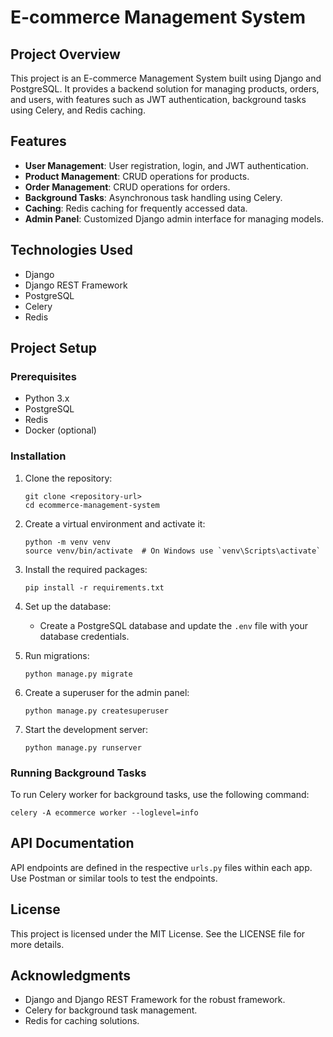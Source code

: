 # E-commerce Management System

## Project Overview
This project is an E-commerce Management System built using Django and PostgreSQL. It provides a backend solution for managing products, orders, and users, with features such as JWT authentication, background tasks using Celery, and Redis caching.

## Features
- **User Management**: User registration, login, and JWT authentication.
- **Product Management**: CRUD operations for products.
- **Order Management**: CRUD operations for orders.
- **Background Tasks**: Asynchronous task handling using Celery.
- **Caching**: Redis caching for frequently accessed data.
- **Admin Panel**: Customized Django admin interface for managing models.

## Technologies Used
- Django
- Django REST Framework
- PostgreSQL
- Celery
- Redis

## Project Setup

### Prerequisites
- Python 3.x
- PostgreSQL
- Redis
- Docker (optional)

### Installation
1. Clone the repository:
   ```
   git clone <repository-url>
   cd ecommerce-management-system
   ```

2. Create a virtual environment and activate it:
   ```
   python -m venv venv
   source venv/bin/activate  # On Windows use `venv\Scripts\activate`
   ```

3. Install the required packages:
   ```
   pip install -r requirements.txt
   ```

4. Set up the database:
   - Create a PostgreSQL database and update the `.env` file with your database credentials.

5. Run migrations:
   ```
   python manage.py migrate
   ```

6. Create a superuser for the admin panel:
   ```
   python manage.py createsuperuser
   ```

7. Start the development server:
   ```
   python manage.py runserver
   ```

### Running Background Tasks
To run Celery worker for background tasks, use the following command:
```
celery -A ecommerce worker --loglevel=info
```

## API Documentation
API endpoints are defined in the respective `urls.py` files within each app. Use Postman or similar tools to test the endpoints.

## License
This project is licensed under the MIT License. See the LICENSE file for more details.

## Acknowledgments
- Django and Django REST Framework for the robust framework.
- Celery for background task management.
- Redis for caching solutions.